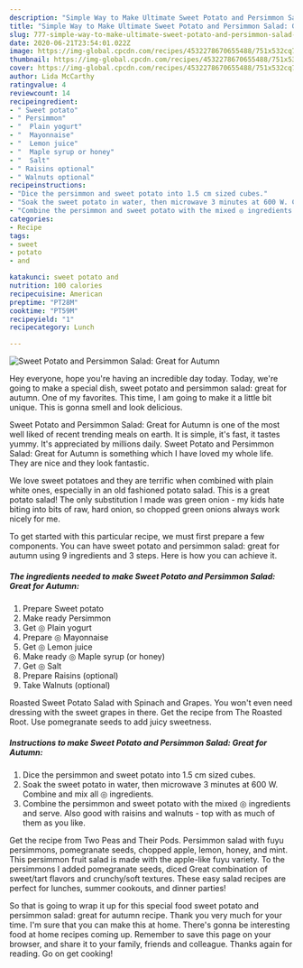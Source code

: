 ```yaml
---
description: "Simple Way to Make Ultimate Sweet Potato and Persimmon Salad: Great for Autumn"
title: "Simple Way to Make Ultimate Sweet Potato and Persimmon Salad: Great for Autumn"
slug: 777-simple-way-to-make-ultimate-sweet-potato-and-persimmon-salad-great-for-autumn
date: 2020-06-21T23:54:01.022Z
image: https://img-global.cpcdn.com/recipes/4532278670655488/751x532cq70/sweet-potato-and-persimmon-salad-great-for-autumn-recipe-main-photo.jpg
thumbnail: https://img-global.cpcdn.com/recipes/4532278670655488/751x532cq70/sweet-potato-and-persimmon-salad-great-for-autumn-recipe-main-photo.jpg
cover: https://img-global.cpcdn.com/recipes/4532278670655488/751x532cq70/sweet-potato-and-persimmon-salad-great-for-autumn-recipe-main-photo.jpg
author: Lida McCarthy
ratingvalue: 4
reviewcount: 14
recipeingredient:
- " Sweet potato"
- " Persimmon"
- "  Plain yogurt"
- "  Mayonnaise"
- "  Lemon juice"
- "  Maple syrup or honey"
- "  Salt"
- " Raisins optional"
- " Walnuts optional"
recipeinstructions:
- "Dice the persimmon and sweet potato into 1.5 cm sized cubes."
- "Soak the sweet potato in water, then microwave 3 minutes at 600 W. Combine and mix all ◎ ingredients."
- "Combine the persimmon and sweet potato with the mixed ◎ ingredients and serve. Also good with raisins and walnuts - top with as much of them as you like."
categories:
- Recipe
tags:
- sweet
- potato
- and

katakunci: sweet potato and 
nutrition: 100 calories
recipecuisine: American
preptime: "PT28M"
cooktime: "PT59M"
recipeyield: "1"
recipecategory: Lunch

---
```



![Sweet Potato and Persimmon Salad: Great for Autumn](https://img-global.cpcdn.com/recipes/4532278670655488/751x532cq70/sweet-potato-and-persimmon-salad-great-for-autumn-recipe-main-photo.jpg)

Hey everyone, hope you're having an incredible day today. Today, we're going to make a special dish, sweet potato and persimmon salad: great for autumn. One of my favorites. This time, I am going to make it a little bit unique. This is gonna smell and look delicious.

Sweet Potato and Persimmon Salad: Great for Autumn is one of the most well liked of recent trending meals on earth. It is simple, it's fast, it tastes yummy. It's appreciated by millions daily. Sweet Potato and Persimmon Salad: Great for Autumn is something which I have loved my whole life. They are nice and they look fantastic.

We love sweet potatoes and they are terrific when combined with plain white ones, especially in an old fashioned potato salad. This is a great potato salad! The only substitution I made was green onion - my kids hate biting into bits of raw, hard onion, so chopped green onions always work nicely for me.


To get started with this particular recipe, we must first prepare a few components. You can have sweet potato and persimmon salad: great for autumn using 9 ingredients and 3 steps. Here is how you can achieve it.

<!--inarticleads1-->

##### The ingredients needed to make Sweet Potato and Persimmon Salad: Great for Autumn:

1. Prepare  Sweet potato
1. Make ready  Persimmon
1. Get  ◎ Plain yogurt
1. Prepare  ◎ Mayonnaise
1. Get  ◎ Lemon juice
1. Make ready  ◎ Maple syrup (or honey)
1. Get  ◎ Salt
1. Prepare  Raisins (optional)
1. Take  Walnuts (optional)


Roasted Sweet Potato Salad with Spinach and Grapes. You won&#39;t even need dressing with the sweet grapes in there. Get the recipe from The Roasted Root. Use pomegranate seeds to add juicy sweetness. 

<!--inarticleads2-->

##### Instructions to make Sweet Potato and Persimmon Salad: Great for Autumn:

1. Dice the persimmon and sweet potato into 1.5 cm sized cubes.
1. Soak the sweet potato in water, then microwave 3 minutes at 600 W. Combine and mix all ◎ ingredients.
1. Combine the persimmon and sweet potato with the mixed ◎ ingredients and serve. Also good with raisins and walnuts - top with as much of them as you like.


Get the recipe from Two Peas and Their Pods. Persimmon salad with fuyu persimmons, pomegranate seeds, chopped apple, lemon, honey, and mint. This persimmon fruit salad is made with the apple-like fuyu variety. To the persimmons I added pomegranate seeds, diced Great combination of sweet/tart flavors and crunchy/soft textures. These easy salad recipes are perfect for lunches, summer cookouts, and dinner parties! 

So that is going to wrap it up for this special food sweet potato and persimmon salad: great for autumn recipe. Thank you very much for your time. I'm sure that you can make this at home. There's gonna be interesting food at home recipes coming up. Remember to save this page on your browser, and share it to your family, friends and colleague. Thanks again for reading. Go on get cooking!
